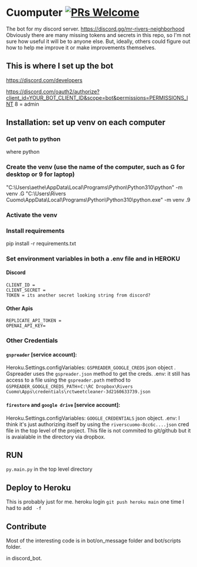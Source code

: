 # Cuomputer [![PRs Welcome](https://img.shields.io/badge/PRs-welcome-brightgreen.svg?style=flat-square)](https://makeapullrequest.com)
The bot for my discord server.
https://discord.gg/mr-rivers-neighborhood
Obviously there are many missing tokens and secrets in this repo, so I'm not sure how useful it will be to anyone else. But, ideally, others could figure out how to help me improve it or make improvements themselves.

## This is where I set up the bot
https://discord.com/developers

   https://discord.com/oauth2/authorize?client_id=YOUR_BOT_CLIENT_ID&scope=bot&permissions=PERMISSIONS_INT
   8 = admin


## Installation: set up venv on each computer
### Get path to python
where python

### Create the venv (use the name of the computer, such as G for desktop or 9 for laptop)
"C:\Users\aethe\AppData\Local\Programs\Python\Python310\python" -m venv .G
"C:\Users\Rivers Cuomo\AppData\Local\Programs\Python\Python310\python.exe" -m venv .9

### Activate the venv

### Install requirements

pip install -r requirements.txt

### Set environment variables in both a .env file and in HEROKU
#### Discord
```
CLIENT_ID = 
CLIENT_SECRET = 
TOKEN = its another secret looking string from discord?
```
#### Other Apis
```
REPLICATE_API_TOKEN = 
OPENAI_API_KEY= 
```

### Other Credentials
#### `gspreader` [service account]: 
Heroku.Settings.configVariables: `GSPREADER_GOOGLE_CREDS` json object . Gspreader uses the `gspreader.json` method to get the creds.
.env: it still has access to a file using the `gspreader.path` method to `GSPREADER_GOOGLE_CREDS_PATH`=`C:\RC Dropbox\Rivers Cuomo\Apps\credentials\rctweetcleaner-3d2160633739.json`

#### `firestore` and `google drive` [service account]:
Heroku.Settings.configVariables: `GOOGLE_CREDENTIALS` json object.
.env: I think it's just authorizing itself by using the `riverscuomo-8cc6c....json` cred file in the top level of the project. This file is not commited to git/github but it is avaialable in the directory via dropbox.

## RUN
`py.main.py` in the top level directory

## Deploy to Heroku
This is probably just for me.
heroku login
`git push heroku main`
one time I had to add ` -f`

## Contribute
Most of the interesting code is in bot/on_message folder and bot/scripts folder.

in discord_bot. 
